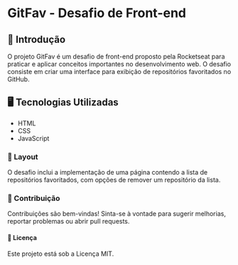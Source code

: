 # GitFav - Desafio de Front-end


## 🚀 Introdução
O projeto GitFav é um desafio de front-end proposto pela Rocketseat para praticar e aplicar conceitos importantes no desenvolvimento web. O desafio consiste em criar uma interface para exibição de repositórios favoritados no GitHub.

## 🖥️ Tecnologias Utilizadas
- HTML
- CSS
- JavaScript

### 🎨 Layout
 O desafio inclui a implementação de uma página contendo a lista de repositórios favoritados, com opções de remover um repositório da lista.



 ### 🤝 Contribuição
Contribuições são bem-vindas! Sinta-se à vontade para sugerir melhorias, reportar problemas ou abrir pull requests.

#### 📝 Licença
Este projeto está sob a Licença MIT.


